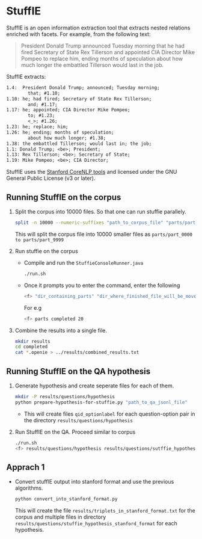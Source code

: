 # StuffIE

StuffIE is an open information extraction tool that extracts nested relations enriched with facets.
For example, from the following text:

> President Donald Trump announced Tuesday morning that he had fired Secretary of State Rex Tillerson and appointed CIA Director Mike Pompeo to replace him, ending months of speculation about how much longer the embattled Tillerson would last in the job.

StuffIE extracts:

```txt
1.4:  President Donald Trump; announced; Tuesday morning;
	    that; #1.10;
1.10: he; had fired; Secretary of State Rex Tillerson;
	    and; #1.17;
1.17: he; appointed; CIA Director Mike Pompeo;
	    to; #1.23;
	    <_>; #1.26;
1.23: he; replace; him;
1.26: he; ending; months of speculation;
	    about how much longer; #1.38;
1.38: the embattled Tillerson; would last in; the job;
1.1: Donald Trump; <be>; President;
1.13: Rex Tillerson; <be>; Secretary of State;
1.19: Mike Pompeo; <be>; CIA Director;
```

StuffIE uses the [Stanford CoreNLP tools](https://github.com/stanfordnlp/CoreNLP) and licensed under the GNU General Public License (v3 or later).

## Running StuffIE on the corpus

1. Split the corpus into 10000 files. So that one can run stuffie parallely.

    ```bash
    split -n 10000 --numeric-suffixes "path_to_corpus_file" "parts/part_"
    ```

    This will split the corpus file into 10000 smaller files as `parts/part_0000 to parts/part_9999`

2. Run stuffie on the corpus

    - Compile and run the `StuffieConsoleRunner.java`

        ```bash
        ./run.sh
        ```

    - Once it prompts you to enter the command, enter the following
        ```bash
        <f> "dir_containing_parts" "dir_where_finished_file_will_be_moved" "Number of threads"
        ```
        For e.g
        ```bash
        <f> parts completed 20
        ```

3. Combine the results into a single file.
    
    ```bash
    mkdir results
    cd completed
    cat *.openie > ../results/combined_results.txt
    ```

## Running StuffIE on the QA hypothesis

1. Generate hypothesis and create seperate files for each of them.
    
    ```bash
    mkdir -P results/questions/hypothesis
    python prepare-hypothesis-for-stuffie.py "path_to_qa_jsonl_file"
    ```
    - This will create files `qid_optionlabel` for each question-option pair in the directory `results/questions/hypothesis`

2. Run StuffIE on the QA. Proceed similar to corpus

    ```bash
    ./run.sh 
    <f> results/questions/hypothesis results/questions/sutffie_hypothesis 20
    ```

## Apprach 1 

- Convert stuffIE output into stanford format and use the previous algorithms.

    ```bash
    python convert_into_stanford_format.py
    ```

    This will create the file `results/triplets_in_stanford_format.txt` for the corpus and multiple files in directory `results/questions/stuffie_hypothesis_stanford_format` for each hypothesis.